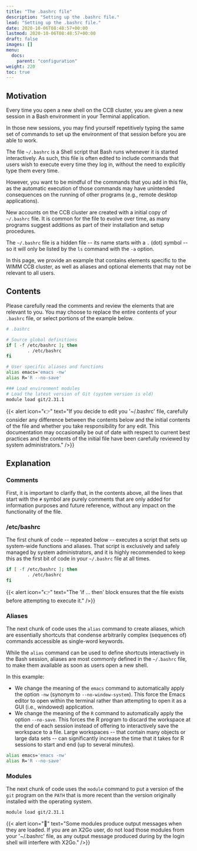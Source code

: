 ```yaml
---
title: "The .bashrc file"
description: "Setting up the .bashrc file."
lead: "Setting up the .bashrc file."
date: 2020-10-06T08:48:57+00:00
lastmod: 2020-10-06T08:48:57+00:00
draft: false
images: []
menu:
  docs:
    parent: "configuration"
weight: 220
toc: true
---
```


## Motivation

Every time you open a new shell on the CCB cluster, you are given a new session in a
Bash environment in your Terminal application.

In those new sessions, you may find yourself repetitively typing the same set of
commands to set up the environment of that session before you are able to work.

The file `~/.bashrc` is a Shell script that Bash runs whenever it is started
interactively.
As such, this file is often edited to include commands that users wish to execute
every time they log in, without the need to explicitly type them every time.

However, you want to be mindful of the commands that you add in this file, as
the automatic execution of those commands may have unintended consequences on the
running of other programs (e.g., remote desktop applications).

New accounts on the CCB cluster are created with a initial copy of `~/.bashrc` file.
It is common for the file to evolve over time, as many programs suggest
additions as part of their installation and setup procedures.

The `~/.bashrc` file is a hidden file -- its name starts with a `.` (dot) symbol --
so it will only be listed by the `ls` command with the `-a` option.

In this page, we provide an example that contains elements specific to the WIMM
CCB cluster, as well as aliases and optional elements that may not be relevant to
all users.

## Contents

Please carefully read the comments and review the elements that are relevant to
you.
You may choose to replace the entire contents of your `.bashrc` file, or select
portions of the example below.

```bash
# .bashrc

# Source global definitions
if [ -f /etc/bashrc ]; then
        . /etc/bashrc
fi

# User specific aliases and functions
alias emacs='emacs -nw'
alias R='R --no-save'

### Load environment modules
# Load the latest version of Git (system version is old)
module load git/2.31.1
```

{{< alert icon="👉" text="If you decide to edit you '~/.bashrc' file, carefully consider any difference between the contents below and the initial contents of the file and whether you take responsibility for any edit. This documentation may occasionally be out of date with respect to current best practices and the contents of the initial file have been carefully reviewed by system administrators." />}}

## Explanation

### Comments

First, it is important to clarify that, in the contents above,
all the lines that start with the `#` symbol are purely comments
that are only added for information purposes and future reference,
without any impact on the functionality of the file.

### /etc/bashrc

The first chunk of code -- repeated below --
executes a script that sets up system-wide functions and aliases.
That script is exclusively and safely managed by system administrators, and
it is highly recommended to keep this as the first bit of code in your `~/.bashrc`
file at all times.

```bash
if [ -f /etc/bashrc ]; then
        . /etc/bashrc
fi
```

{{< alert icon="👉" text="The 'if ... then' block ensures that the file exists before attempting to execute it." />}}

### Aliases

The next chunk of code uses the `alias` command to create aliases, which are
essentially shortcuts that condense arbitrarily complex (sequences of) commands
accessible as single-word keywords.

While the `alias` command can be used to define shortcuts interactively in the Bash session,
aliases are most commonly defined in the `~/.bashrc` file, to make them available as soon as
users open a new shell.

In this example:

- We change the meaning of the `emacs` command to automatically apply the
  option `-nw` (synonym to `--no-window-system`).
  This force the Emacs editor to open within the terminal rather than attempting to
  open it as a GUI (i.e., windowed) application.
- We change the meaning of the `R` command to automatically apply the option `--no-save`.
  This forces the R program to discard the workspace at the end of each session instead of
  offering to interactively save the workspace to a file.
  Large workspaces
  -- that contain many objects or large data sets --
  can significantly increase the time that it takes for R sessions to start and end
  (up to several minutes).

```bash
alias emacs='emacs -nw'
alias R='R --no-save'
```

### Modules

The next chunk of code uses the `module` command to put a version of the `git`
program on the `PATH` that is more recent than the version originally installed with
the operating system.

```bash
module load git/2.31.1
```

{{< alert icon="🛑" text="Some modules produce output messages when they are loaded. If you are an X2Go user, do not load those modules from your '~/.bashrc' file, as any output message produced during by the login shell will interfere with X2Go." />}}

<!-- Link definitions -->
